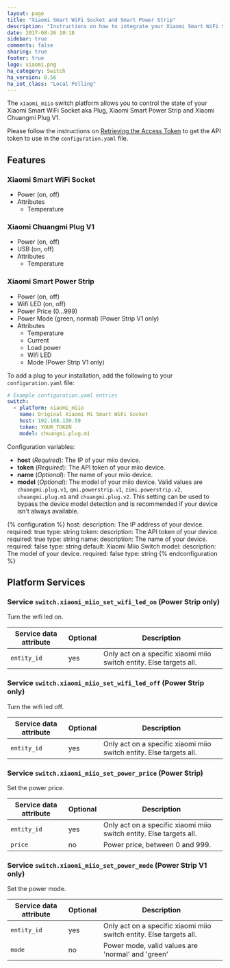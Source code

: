 ```yaml
---
layout: page
title: "Xiaomi Smart WiFi Socket and Smart Power Strip"
description: "Instructions on how to integrate your Xiaomi Smart WiFi Socket aka Plug or Xiaomi Smart Power Strip within Home Assistant."
date: 2017-08-26 10:18
sidebar: true
comments: false
sharing: true
footer: true
logo: xiaomi.png
ha_category: Switch
ha_version: 0.56
ha_iot_class: "Local Polling"
---
```


The `xiaomi_miio` switch platform allows you to control the state of your Xiaomi Smart WiFi Socket aka Plug, Xiaomi Smart Power Strip and Xiaomi Chuangmi Plug V1.

Please follow the instructions on [Retrieving the Access Token](/components/vacuum.xiaomi_miio/#retrieving-the-access-token) to get the API token to use in the `configuration.yaml` file.

## Features

### Xiaomi Smart WiFi Socket

* Power (on, off)
* Attributes
  - Temperature

### Xiaomi Chuangmi Plug V1

* Power (on, off)
* USB (on, off)
* Attributes
  - Temperature

### Xiaomi Smart Power Strip

* Power (on, off)
* Wifi LED (on, off)
* Power Price (0...999)
* Power Mode (green, normal) (Power Strip V1 only)
* Attributes
  - Temperature
  - Current
  - Load power
  - Wifi LED
  - Mode (Power Strip V1 only)

To add a plug to your installation, add the following to your `configuration.yaml` file:

```yaml
# Example configuration.yaml entries
switch:
  - platform: xiaomi_miio
    name: Original Xiaomi Mi Smart WiFi Socket
    host: 192.168.130.59
    token: YOUR_TOKEN
    model: chuangmi.plug.m1
```

Configuration variables:
- **host** (*Required*): The IP of your miio device.
- **token** (*Required*): The API token of your miio device.
- **name** (*Optional*): The name of your miio device.
- **model** (*Optional*): The model of your miio device. Valid values are `chuangmi.plug.v1`, `qmi.powerstrip.v1`, `zimi.powerstrip.v2`, `chuangmi.plug.m1` and `chuangmi.plug.v2`. This setting can be used to bypass the device model detection and is recommended if your device isn't always available.

{% configuration %}
host:
  description: The IP address of your device.
  required: true
  type: string
token:
  description: The API token of your device.
  required: true
  type: string
name:
  description: The name of your device.
  required: false
  type: string
  default: Xiaomi Miio Switch
model:
  description: The model of your device.
  required: false
  type: string
{% endconfiguration %}

## Platform Services

### Service `switch.xiaomi_miio_set_wifi_led_on` (Power Strip only)

Turn the wifi led on.

| Service data attribute    | Optional | Description                                             |
|---------------------------|----------|---------------------------------------------------------|
| `entity_id`               |      yes | Only act on a specific xiaomi miio switch entity. Else targets all.  |

### Service `switch.xiaomi_miio_set_wifi_led_off` (Power Strip only)

Turn the wifi led off.

| Service data attribute    | Optional | Description                                             |
|---------------------------|----------|---------------------------------------------------------|
| `entity_id`               |      yes | Only act on a specific xiaomi miio switch entity. Else targets all.  |

### Service `switch.xiaomi_miio_set_power_price` (Power Strip)

Set the power price.

| Service data attribute    | Optional | Description                                             |
|---------------------------|----------|---------------------------------------------------------|
| `entity_id`               |      yes | Only act on a specific xiaomi miio switch entity. Else targets all.  |
| `price`                   |       no | Power price, between 0 and 999.                         |

### Service `switch.xiaomi_miio_set_power_mode` (Power Strip V1 only)

Set the power mode.

| Service data attribute    | Optional | Description                                                   |
|---------------------------|----------|---------------------------------------------------------------|
| `entity_id`               |      yes | Only act on a specific xiaomi miio switch entity. Else targets all.  |
| `mode`                    |       no | Power mode, valid values are 'normal' and 'green'             |
